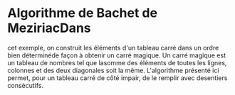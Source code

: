 # Algorithme de Bachet de MeziriacDans 

cet exemple, on construit les éléments d'un tableau carré dans un ordre bien déterminéde façon à obtenir un carré magique. 
Un carré magique est un tableau de nombres tel que lasomme  des  éléments  de  toutes  les  lignes,  colonnes  et  des  deux  diagonales  soit  la  même.
L'algorithme présenté ici permet, pour un tableau carré de côté impair, de le remplir avec desentiers consécutifs.
